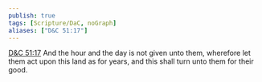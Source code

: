 ```yaml
---
publish: true
tags: [Scripture/DaC, noGraph]
aliases: ["D&C 51:17"]
---
```

[D&C 51:17](https://churchofjesuschrist.org/study/scriptures/dc-testament/dc/51?lang=eng&id=p17#p17) And the hour and the day is not given unto them, wherefore let them act upon this land as for years, and this shall turn unto them for their good.
